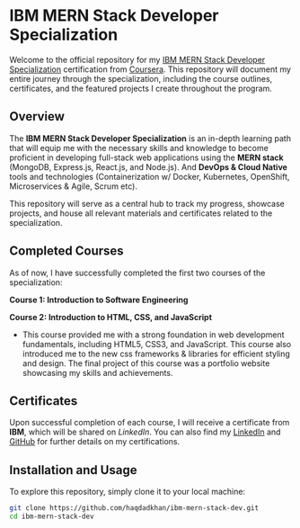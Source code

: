 # IBM MERN Stack Developer Specialization

Welcome to the official repository for my [IBM MERN Stack Developer Specialization](https://www.coursera.org/professional-certificates/ibm-full-stack-javascript-developer) certification from <a href="https://coursera.org" target="_blank">Coursera</a>. This repository will document my entire journey through the specialization, including the course outlines, certificates, and the featured projects I create throughout the program.

## Overview

The **IBM MERN Stack Developer Specialization** is an in-depth learning path that will equip me with the necessary skills and knowledge to become proficient in developing full-stack web applications using the **MERN stack** (MongoDB, Express.js, React.js, and Node.js). And **DevOps & Cloud Native** tools and technologies (Containerization w/ Docker, Kubernetes, OpenShift, Microservices & Agile, Scrum etc).

This repository will serve as a central hub to track my progress, showcase projects, and house all relevant materials and certificates related to the specialization.

## Completed Courses

As of now, I have successfully completed the first two courses of the specialization:

**Course 1: Introduction to Software Engineering**  

**Course 2: Introduction to HTML, CSS, and JavaScript**  
   - This course provided me with a strong foundation in web development fundamentals, including HTML5, CSS3, and JavaScript. This course also introduced me to the new css frameworks & libraries for efficient styling and design. The final project of this course was a portfolio website showcasing my skills and achievements.

## Certificates

Upon successful completion of each course, I will receive a certificate from **IBM**, which will be shared on *LinkedIn*. You can also find my [LinkedIn](https://linkedin.com/in/haqdad-khan) and [GitHub](https://github.com/haqdad-khan) for further details on my certifications.

## Installation and Usage

To explore this repository, simply clone it to your local machine:

```bash
git clone https://github.com/haqdadkhan/ibm-mern-stack-dev.git
cd ibm-mern-stack-dev
